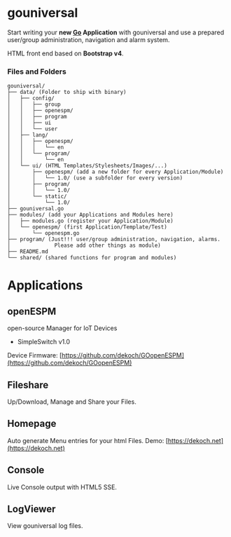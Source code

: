 
# gouniversal
Start writing your **new [Go](https://golang.org) Application** with gouniversal
and use a prepared user/group administration, navigation and alarm system.

HTML front end based on **Bootstrap v4**.

### Files and Folders
```
gouniversal/
├── data/ (Folder to ship with binary)
│   ├── config/
│   │   ├── group
│   │   ├── openespm/
│   │   ├── program
│   │   ├── ui
│   │   └── user
│   ├── lang/
│   │   ├── openespm/
│   │   │   └── en
│   │   └── program/
│   │       └── en
│   └── ui/ (HTML Templates/Stylesheets/Images/...)
│       ├── openespm/ (add a new folder for every Application/Module)
│       │   └── 1.0/ (use a subfolder for every version)
│       ├── program/
│       │   └── 1.0/
│       └── static/
│           └── 1.0/
├── gouniversal.go
├── modules/ (add your Applications and Modules here)
│   ├── modules.go (register your Application/Module)
│   └── openespm/ (first Application/Template/Test)
│       └── openespm.go
├── program/ (Just!!! user/group administration, navigation, alarms.
│              Please add other things as module)
├── README.md
└── shared/ (shared functions for program and modules)
```
# Applications
## openESPM
open-source Manager for IoT Devices
 - SimpleSwitch v1.0

Device Firmware: [https://github.com/dekoch/GOopenESPM](https://github.com/dekoch/GOopenESPM)

## Fileshare
Up/Download, Manage and Share your Files.

## Homepage
Auto generate Menu entries for your html Files.
Demo: [https://dekoch.net](https://dekoch.net)

## Console
Live Console output with HTML5 SSE.

## LogViewer
View gouniversal log files.